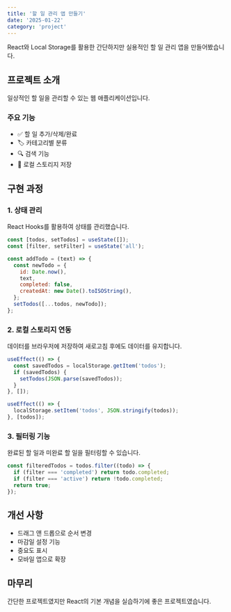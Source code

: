 ```yaml
---
title: '할 일 관리 앱 만들기'
date: '2025-01-22'
category: 'project'
---
```


React와 Local Storage를 활용한 간단하지만 실용적인 할 일 관리 앱을 만들어봤습니다.

## 프로젝트 소개

일상적인 할 일을 관리할 수 있는 웹 애플리케이션입니다.

### 주요 기능

- ✅ 할 일 추가/삭제/완료
- 🏷️ 카테고리별 분류
- 🔍 검색 기능
- 💾 로컬 스토리지 저장

## 구현 과정

### 1. 상태 관리

React Hooks를 활용하여 상태를 관리했습니다.

```javascript
const [todos, setTodos] = useState([]);
const [filter, setFilter] = useState('all');

const addTodo = (text) => {
  const newTodo = {
    id: Date.now(),
    text,
    completed: false,
    createdAt: new Date().toISOString(),
  };
  setTodos([...todos, newTodo]);
};
```

### 2. 로컬 스토리지 연동

데이터를 브라우저에 저장하여 새로고침 후에도 데이터를 유지합니다.

```javascript
useEffect(() => {
  const savedTodos = localStorage.getItem('todos');
  if (savedTodos) {
    setTodos(JSON.parse(savedTodos));
  }
}, []);

useEffect(() => {
  localStorage.setItem('todos', JSON.stringify(todos));
}, [todos]);
```

### 3. 필터링 기능

완료된 할 일과 미완료 할 일을 필터링할 수 있습니다.

```javascript
const filteredTodos = todos.filter((todo) => {
  if (filter === 'completed') return todo.completed;
  if (filter === 'active') return !todo.completed;
  return true;
});
```

## 개선 사항

- 드래그 앤 드롭으로 순서 변경
- 마감일 설정 기능
- 중요도 표시
- 모바일 앱으로 확장

## 마무리

간단한 프로젝트였지만 React의 기본 개념을 실습하기에 좋은 프로젝트였습니다.
